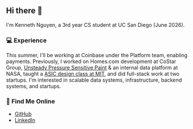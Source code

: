 ## Hi there 👋

I'm Kenneth Nguyen, a 3rd year CS student at UC San Diego (June 2026).

### 💻 **Experience**
This summer, I'll be working at Coinbase under the Platform team, enabling payments. Previously, I worked on Homes.com development at CoStar Group, [Unsteady Pressure Sensitive Paint](https://www.nasa.gov/feature/unsteady-pressure-sensitive-paint-application-on-nasa-s-space-launch-system-at-nasa-ames) & an internal data platform at NASA, taught a [ASIC design class at MIT](https://beaverworks.ll.mit.edu/CMS/bw/bwsi_course_basics), and did full-stack work at two startups. I'm interested in scalable data systems, infrastructure, backend systems, and startups.

### 🔗 **Find Me Online**
- [GitHub](https://github.com/kennethngyen)
- [LinkedIn](https://linkedin.com/in/kennethngyen)
